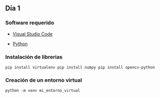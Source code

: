 ## Día 1

### Software requerido

- [Visual Studio Code](https://code.visualstudio.com/)

- [Python](https://www.python.org/)

### Instalación de librerias

`
pip install virtualenv
pip install numpy
pip install opencv-python
`

### Creación de un entorno virtual

`
python -m venv mi_entorno_virtual
`
